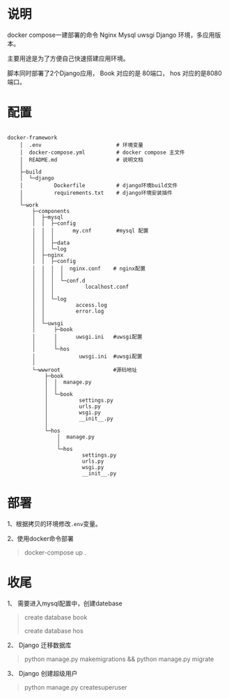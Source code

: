 

# 说明

docker compose一建部署的命令 Nginx Mysql uwsgi Django 环境，多应用版本。

主要用途是为了方便自己快速搭建应用环境。

脚本同时部署了2个Django应用， Book 对应的是 80端口， hos 对应的是8080端口。 



# 配置

```

docker-framework
    │  .env                        # 环境变量
    │  docker-compose.yml          # docker compose 主文件
    │  README.md                   # 说明文档
    │  
    ├─build
    │  └─django
    │          Dockerfile          # django环境build文件
    │          requirements.txt    # django环境安装插件
    │          
    └─work
        ├─components
        │  ├─mysql
        │  │  ├─config
        │  │  │      my.cnf        #mysql 配置
        │  │  │      
        │  │  ├─data
        │  │  └─log
        │  ├─nginx
        │  │  ├─config
        │  │  │  │  nginx.conf    # nginx配置
        │  │  │  │  
        │  │  │  └─conf.d
        │  │  │          localhost.conf
        │  │  │          
        │  │  └─log
        │  │          access.log
        │  │          error.log
        │  │          
        │  └─uwsgi
        │      ├─book
        │      │      uwsgi.ini   #uwsgi配置
        │      │      
        │      └─hos
        │              uwsgi.ini  #uwsgi配置
        │              
        └─wwwroot                 #源码地址
            ├─book
            │  │  manage.py
            │  │  
            │  └─book
            │          settings.py
            │          urls.py
            │          wsgi.py
            │          __init__.py
            │          
            └─hos
                │  manage.py
                │  
                └─hos
                        settings.py
                        urls.py
                        wsgi.py
                        __init__.py
```

# 部署

1、根据拷贝的环境修改`.env`变量。

2、使用docker命令部署

>  docker-compose up .

# 收尾

1、 需要进入mysql配置中，创建datebase

> create database book
>
> create database hos

2、 Django 迁移数据库

>python manage.py makemigrations && python manage.py migrate

3、 Django 创建超级用户

> python manage.py createsuperuser

